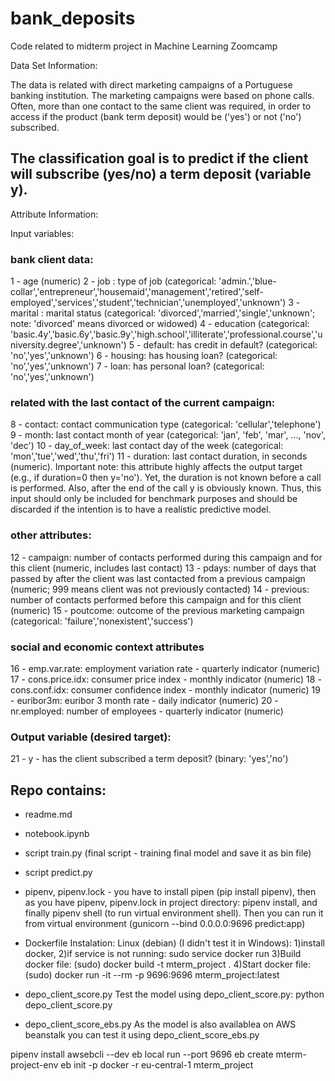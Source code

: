 # bank_deposits
Code related to midterm project in Machine Learning Zoomcamp


Data Set Information:

The data is related with direct marketing campaigns of a Portuguese banking institution. The marketing campaigns were based on phone calls. Often, more than one contact to the same client was required, in order to access if the product (bank term deposit) would be ('yes') or not ('no') subscribed.

## The classification goal is to predict if the client will subscribe (yes/no) a term deposit (variable y).


Attribute Information:

Input variables:
### bank client data:
1 - age (numeric)
2 - job : type of job (categorical: 'admin.','blue-collar','entrepreneur','housemaid','management','retired','self-employed','services','student','technician','unemployed','unknown')
3 - marital : marital status (categorical: 'divorced','married','single','unknown'; note: 'divorced' means divorced or widowed)
4 - education (categorical: 'basic.4y','basic.6y','basic.9y','high.school','illiterate','professional.course','university.degree','unknown')
5 - default: has credit in default? (categorical: 'no','yes','unknown')
6 - housing: has housing loan? (categorical: 'no','yes','unknown')
7 - loan: has personal loan? (categorical: 'no','yes','unknown')
### related with the last contact of the current campaign:
8 - contact: contact communication type (categorical: 'cellular','telephone')
9 - month: last contact month of year (categorical: 'jan', 'feb', 'mar', ..., 'nov', 'dec')
10 - day_of_week: last contact day of the week (categorical: 'mon','tue','wed','thu','fri')
11 - duration: last contact duration, in seconds (numeric). Important note: this attribute highly affects the output target (e.g., if duration=0 then y='no'). Yet, the duration is not known before a call is performed. Also, after the end of the call y is obviously known. Thus, this input should only be included for benchmark purposes and should be discarded if the intention is to have a realistic predictive model.
### other attributes:
12 - campaign: number of contacts performed during this campaign and for this client (numeric, includes last contact)
13 - pdays: number of days that passed by after the client was last contacted from a previous campaign (numeric; 999 means client was not previously contacted)
14 - previous: number of contacts performed before this campaign and for this client (numeric)
15 - poutcome: outcome of the previous marketing campaign (categorical: 'failure','nonexistent','success')
### social and economic context attributes
16 - emp.var.rate: employment variation rate - quarterly indicator (numeric)
17 - cons.price.idx: consumer price index - monthly indicator (numeric)
18 - cons.conf.idx: consumer confidence index - monthly indicator (numeric)
19 - euribor3m: euribor 3 month rate - daily indicator (numeric)
20 - nr.employed: number of employees - quarterly indicator (numeric)

### Output variable (desired target):
21 - y - has the client subscribed a term deposit? (binary: 'yes','no')



## Repo contains:

* readme.md
* notebook.ipynb
* script train.py (final script - training final model and save it as bin file)
* script predict.py
* pipenv, pipenv.lock
       - you have to install pipen (pip install pipenv), then as you have pipenv, pipenv.lock in project directory: pipenv install, and finally pipenv shell (to run virtual            environment shell). Then you can run it from virtual environment (gunicorn --bind 0.0.0.0:9696 predict:app)

* Dockerfile
  Instalation:
  Linux (debian) (I didn't test it in Windows):
        1)install docker, 
        2)if service is not running: sudo service docker run
        3)Build docker file: (sudo) docker build -t mterm_project .
        4)Start docker file: (sudo) docker run -it --rm -p 9696:9696 mterm_project:latest
        

* depo_client_score.py
    Test the model using depo_client_score.py: python depo_client_score.py
* depo_client_score_ebs.py
    As the model is also availablea on AWS beanstalk you can test it using depo_client_score_ebs.py





pipenv install awsebcli --dev
eb local run --port 9696
eb create mterm-project-env
eb init -p docker -r eu-central-1 mterm_project










